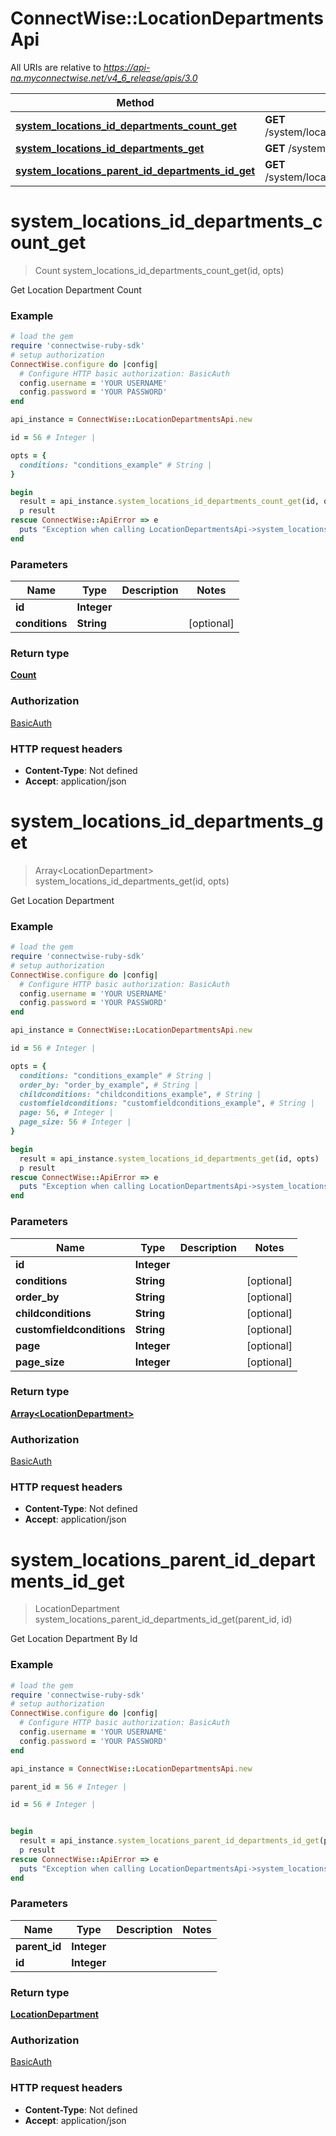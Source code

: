 # ConnectWise::LocationDepartmentsApi

All URIs are relative to *https://api-na.myconnectwise.net/v4_6_release/apis/3.0*

Method | HTTP request | Description
------------- | ------------- | -------------
[**system_locations_id_departments_count_get**](LocationDepartmentsApi.md#system_locations_id_departments_count_get) | **GET** /system/locations/{id}/departments/count | 
[**system_locations_id_departments_get**](LocationDepartmentsApi.md#system_locations_id_departments_get) | **GET** /system/locations/{id}/departments | 
[**system_locations_parent_id_departments_id_get**](LocationDepartmentsApi.md#system_locations_parent_id_departments_id_get) | **GET** /system/locations/{parentId}/departments/{id} | 


# **system_locations_id_departments_count_get**
> Count system_locations_id_departments_count_get(id, opts)



Get Location Department Count

### Example
```ruby
# load the gem
require 'connectwise-ruby-sdk'
# setup authorization
ConnectWise.configure do |config|
  # Configure HTTP basic authorization: BasicAuth
  config.username = 'YOUR USERNAME'
  config.password = 'YOUR PASSWORD'
end

api_instance = ConnectWise::LocationDepartmentsApi.new

id = 56 # Integer | 

opts = { 
  conditions: "conditions_example" # String | 
}

begin
  result = api_instance.system_locations_id_departments_count_get(id, opts)
  p result
rescue ConnectWise::ApiError => e
  puts "Exception when calling LocationDepartmentsApi->system_locations_id_departments_count_get: #{e}"
end
```

### Parameters

Name | Type | Description  | Notes
------------- | ------------- | ------------- | -------------
 **id** | **Integer**|  | 
 **conditions** | **String**|  | [optional] 

### Return type

[**Count**](Count.md)

### Authorization

[BasicAuth](../README.md#BasicAuth)

### HTTP request headers

 - **Content-Type**: Not defined
 - **Accept**: application/json



# **system_locations_id_departments_get**
> Array&lt;LocationDepartment&gt; system_locations_id_departments_get(id, opts)



Get Location Department

### Example
```ruby
# load the gem
require 'connectwise-ruby-sdk'
# setup authorization
ConnectWise.configure do |config|
  # Configure HTTP basic authorization: BasicAuth
  config.username = 'YOUR USERNAME'
  config.password = 'YOUR PASSWORD'
end

api_instance = ConnectWise::LocationDepartmentsApi.new

id = 56 # Integer | 

opts = { 
  conditions: "conditions_example" # String | 
  order_by: "order_by_example", # String | 
  childconditions: "childconditions_example", # String | 
  customfieldconditions: "customfieldconditions_example", # String | 
  page: 56, # Integer | 
  page_size: 56 # Integer | 
}

begin
  result = api_instance.system_locations_id_departments_get(id, opts)
  p result
rescue ConnectWise::ApiError => e
  puts "Exception when calling LocationDepartmentsApi->system_locations_id_departments_get: #{e}"
end
```

### Parameters

Name | Type | Description  | Notes
------------- | ------------- | ------------- | -------------
 **id** | **Integer**|  | 
 **conditions** | **String**|  | [optional] 
 **order_by** | **String**|  | [optional] 
 **childconditions** | **String**|  | [optional] 
 **customfieldconditions** | **String**|  | [optional] 
 **page** | **Integer**|  | [optional] 
 **page_size** | **Integer**|  | [optional] 

### Return type

[**Array&lt;LocationDepartment&gt;**](LocationDepartment.md)

### Authorization

[BasicAuth](../README.md#BasicAuth)

### HTTP request headers

 - **Content-Type**: Not defined
 - **Accept**: application/json



# **system_locations_parent_id_departments_id_get**
> LocationDepartment system_locations_parent_id_departments_id_get(parent_id, id)



Get Location Department By Id

### Example
```ruby
# load the gem
require 'connectwise-ruby-sdk'
# setup authorization
ConnectWise.configure do |config|
  # Configure HTTP basic authorization: BasicAuth
  config.username = 'YOUR USERNAME'
  config.password = 'YOUR PASSWORD'
end

api_instance = ConnectWise::LocationDepartmentsApi.new

parent_id = 56 # Integer | 

id = 56 # Integer | 


begin
  result = api_instance.system_locations_parent_id_departments_id_get(parent_id, id)
  p result
rescue ConnectWise::ApiError => e
  puts "Exception when calling LocationDepartmentsApi->system_locations_parent_id_departments_id_get: #{e}"
end
```

### Parameters

Name | Type | Description  | Notes
------------- | ------------- | ------------- | -------------
 **parent_id** | **Integer**|  | 
 **id** | **Integer**|  | 

### Return type

[**LocationDepartment**](LocationDepartment.md)

### Authorization

[BasicAuth](../README.md#BasicAuth)

### HTTP request headers

 - **Content-Type**: Not defined
 - **Accept**: application/json



